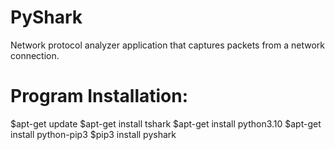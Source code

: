 # PyShark
Network protocol analyzer application that captures packets from a network connection.

Program Installation:
==============
$apt-get update
$apt-get install tshark
$apt-get install python3.10
$apt-get install python-pip3
$pip3 install pyshark




